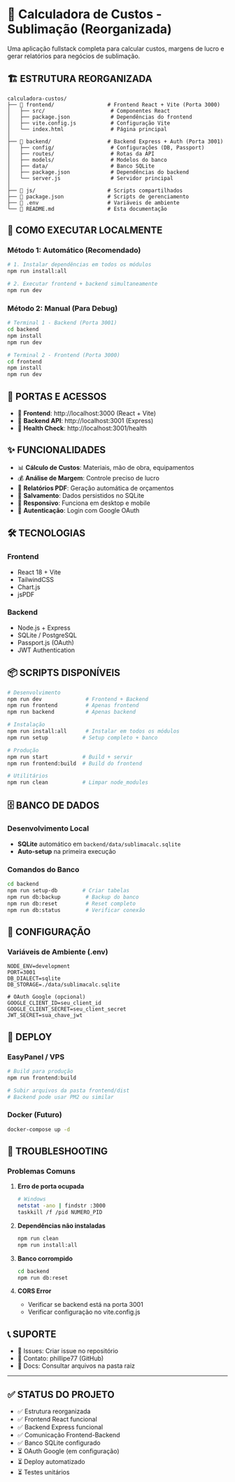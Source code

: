 # 🧮 Calculadora de Custos - Sublimação (Reorganizada)

Uma aplicação fullstack completa para calcular custos, margens de lucro e gerar relatórios para negócios de sublimação.

## 🏗️ **ESTRUTURA REORGANIZADA**

```
calculadora-custos/
├── 📁 frontend/                 # Frontend React + Vite (Porta 3000)
│   ├── src/                     # Componentes React
│   ├── package.json             # Dependências do frontend
│   ├── vite.config.js           # Configuração Vite
│   └── index.html               # Página principal
│
├── 📁 backend/                  # Backend Express + Auth (Porta 3001)
│   ├── config/                  # Configurações (DB, Passport)
│   ├── routes/                  # Rotas da API
│   ├── models/                  # Modelos do banco
│   ├── data/                    # Banco SQLite
│   ├── package.json             # Dependências do backend
│   └── server.js                # Servidor principal
│
├── 📁 js/                       # Scripts compartilhados
├── 📄 package.json              # Scripts de gerenciamento
├── 📄 .env                      # Variáveis de ambiente
└── 📄 README.md                 # Esta documentação
```

## 🚀 **COMO EXECUTAR LOCALMENTE**

### **Método 1: Automático (Recomendado)**

```bash
# 1. Instalar dependências em todos os módulos
npm run install:all

# 2. Executar frontend + backend simultaneamente
npm run dev
```

### **Método 2: Manual (Para Debug)**

```bash
# Terminal 1 - Backend (Porta 3001)
cd backend
npm install
npm run dev

# Terminal 2 - Frontend (Porta 3000)
cd frontend  
npm install
npm run dev
```

## 🎯 **PORTAS E ACESSOS**

- 🎯 **Frontend**: http://localhost:3000 (React + Vite)
- 🎯 **Backend API**: http://localhost:3001 (Express)
- 🎯 **Health Check**: http://localhost:3001/health

## ✨ **FUNCIONALIDADES**

- 📊 **Cálculo de Custos**: Materiais, mão de obra, equipamentos
- 💰 **Análise de Margem**: Controle preciso de lucro
- 📄 **Relatórios PDF**: Geração automática de orçamentos
- 💾 **Salvamento**: Dados persistidos no SQLite
- 📱 **Responsivo**: Funciona em desktop e mobile
- 🔐 **Autenticação**: Login com Google OAuth

## 🛠️ **TECNOLOGIAS**

### **Frontend**
- React 18 + Vite
- TailwindCSS
- Chart.js
- jsPDF

### **Backend**
- Node.js + Express
- SQLite / PostgreSQL
- Passport.js (OAuth)
- JWT Authentication

## 📦 **SCRIPTS DISPONÍVEIS**

```bash
# Desenvolvimento
npm run dev              # Frontend + Backend
npm run frontend         # Apenas frontend
npm run backend          # Apenas backend

# Instalação
npm run install:all      # Instalar em todos os módulos
npm run setup           # Setup completo + banco

# Produção
npm run start           # Build + servir
npm run frontend:build  # Build do frontend

# Utilitários
npm run clean           # Limpar node_modules
```

## 🗄️ **BANCO DE DADOS**

### **Desenvolvimento Local**
- **SQLite** automático em `backend/data/sublimacalc.sqlite`
- **Auto-setup** na primeira execução

### **Comandos do Banco**
```bash
cd backend
npm run setup-db        # Criar tabelas
npm run db:backup        # Backup do banco
npm run db:reset         # Reset completo
npm run db:status        # Verificar conexão
```

## 🔧 **CONFIGURAÇÃO**

### **Variáveis de Ambiente (.env)**
```env
NODE_ENV=development
PORT=3001
DB_DIALECT=sqlite
DB_STORAGE=./data/sublimacalc.sqlite

# OAuth Google (opcional)
GOOGLE_CLIENT_ID=seu_client_id
GOOGLE_CLIENT_SECRET=seu_client_secret
JWT_SECRET=sua_chave_jwt
```

## 🚚 **DEPLOY**

### **EasyPanel / VPS**
```bash
# Build para produção
npm run frontend:build

# Subir arquivos da pasta frontend/dist
# Backend pode usar PM2 ou similar
```

### **Docker (Futuro)**
```bash
docker-compose up -d
```

## 🐛 **TROUBLESHOOTING**

### **Problemas Comuns**

1. **Erro de porta ocupada**
   ```bash
   # Windows
   netstat -ano | findstr :3000
   taskkill /f /pid NUMERO_PID
   ```

2. **Dependências não instaladas**
   ```bash
   npm run clean
   npm run install:all
   ```

3. **Banco corrompido**
   ```bash
   cd backend
   npm run db:reset
   ```

4. **CORS Error**
   - Verificar se backend está na porta 3001
   - Verificar configuração no vite.config.js

## 📞 **SUPORTE**

- 🐛 Issues: Criar issue no repositório
- 📧 Contato: phillipe77 (GitHub)
- 📖 Docs: Consultar arquivos na pasta raiz

---

## ✅ **STATUS DO PROJETO**

- ✅ Estrutura reorganizada
- ✅ Frontend React funcional
- ✅ Backend Express funcional  
- ✅ Comunicação Frontend-Backend
- ✅ Banco SQLite configurado
- ⏳ OAuth Google (em configuração)
- ⏳ Deploy automatizado
- ⏳ Testes unitários
